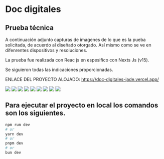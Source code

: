 # Doc digitales

## Prueba técnica

A continuación adjunto capturas de imagenes de lo que es la pueba solicitada, de acuerdo al diseñado otorgado.
Así mismo como se ve en difenrentes dispositivos y resoluciones.

La prueba fue realizada con Reac js en espesifico con Nexts Js (v15).

Se siguieron todas las indicaciones proporcionadas.

ENLACE DEL PROYECTO ALOJADO: https://doc-digitales-jade.vercel.app/

![](./app/images/1.png)
![](./app/images/2.png)
![](./app/images/3.png)
![](./app/images/4.png)
![](./app/images/5.png)
![](./app/images/6.png)
![](./app/images/7.png)
![](./app/images/8.png)
![](./app/images/9.png)

## Para ejecutar el proyecto en local los comandos son los siguientes.

```bash
npm run dev
# or
yarn dev
# or
pnpm dev
# or
bun dev
```
